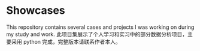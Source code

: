 # Showcases
This repository contains several cases and projects I was working on during my study and work. 
此项目集展示了个人学习和实习中的部分数据分析项目，主要采用 python 完成，完整版本请联系作者本人。
